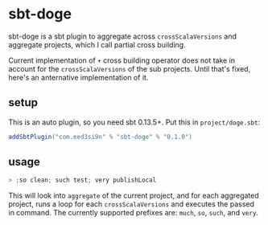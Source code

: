 sbt-doge
========

sbt-doge is a sbt plugin to aggregate across `crossScalaVersions` and aggregate projects, which I call partial cross building.

Current implementation of `+` cross building operator does not take in account for the `crossScalaVersions` of the sub projects. Until that's fixed, here's an anternative implementation of it.

setup
-----

This is an auto plugin, so you need sbt 0.13.5+. Put this in `project/doge.sbt`:

```scala
addSbtPlugin("com.eed3si9n" % "sbt-doge" % "0.1.0")
```

usage
-----

```scala
> ;so clean; such test; very publishLocal
```

This will look into `aggregate` of the current project, and for each aggregated project, runs a loop for each `crossScalaVersions` and executes the passed in command. The currently supported prefixes are: `much`, `so`, `such`, and `very`.
